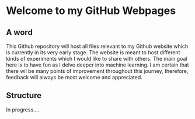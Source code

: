 # Welcome to my GitHub Webpages

## A word
This Github repository will host all files relevant to my Github website which is currently in its very early stage.
The website is meant to host different kinds of experiments which I would like to share with others. The main goal here is to have fun as I delve deeper into machine learning. I am certain that there wil be many points of improvement throughout this journey, therefore, feedback will always be most welcome and appreciated.

## Structure

In progress....
